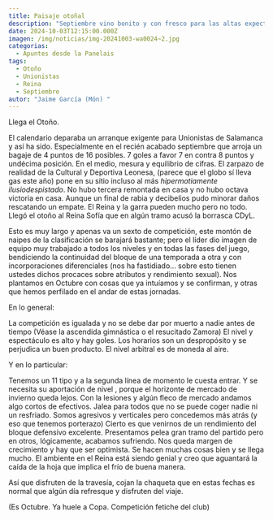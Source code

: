 ```yaml
---
title: Paisaje otoñal
description: "Septiembre vino bonito y con fresco para las altas expectativas "
date: 2024-10-03T12:15:00.000Z
imagen: /img/noticias/img-20241003-wa0024~2.jpg
categorias:
  - Apuntes desde la Panelais
tags:
  - Otoño
  - Unionistas
  - Reina
  - Septiembre
autor: "Jaime García (Món) "
---
```

Llega el Otoño.

El calendario deparaba un arranque exigente para Unionistas de Salamanca y así ha sido. Especialmente en el recién acabado septiembre que arroja un bagaje de 4 puntos  de 16 posibles. 7 goles a favor 7 en contra 8 puntos y undécima posición. En el medio, mesura y equilibrio de cifras. El zarpazo de realidad de la Cultural y Deportiva Leonesa, (parece que el globo sí lleva gas este año) pone en su sitio incluso al más *hipermotiamente ilusiodespistado*. No hubo tercera remontada en casa y no hubo octava victoria en casa. Aunque un final de rabia y decibelios pudo minorar daños rescatando un empate. El Reina y la garra pueden mucho pero no todo. Llegó el otoño al Reina Sofía que en algún tramo acusó la borrasca CDyL.

Esto es muy largo y apenas va un sexto de competición, este montón de naipes de la clasificación se barajará bastante; pero el líder dio imagen de equipo muy trabajado a todos los niveles y en todas las fases del juego, bendiciendo la continuidad del bloque de una temporada a otra y con incorporaciones diferenciales (nos ha fastidiado...  sobre esto tienen ustedes dichos procaces sobre atributos y rendimiento sexual). Nos plantamos en Octubre con cosas que ya intuíamos y se confirman, y otras que hemos perfilado en el andar de estas  jornadas.

En lo general: 

La competición es igualada y no se debe dar por muerto a nadie antes de tiempo (Véase la ascendida gimnástica o el resucitado Zamora) El nivel y espectáculo es alto y hay goles. Los horarios son un despropósito y se perjudica un buen producto. El nivel arbitral es de moneda al aire.

Y en lo particular: 

Tenemos un 11 tipo y a la segunda línea de momento le cuesta entrar. Y se necesita su aportación de nivel , porque el horizonte de mercado de invierno queda lejos. Con la lesiones y algún fleco de mercado andamos algo cortos de efectivos. Jalea para todos que no se puede coger nadie ni un resfriado. Somos agresivos y verticales pero concedemos más atrás (y eso que tenemos porterazo) Cierto es que venirnos de un rendimiento del bloque defensivo excelente. Presentamos pelea gran tramo del partido pero en otros, lógicamente, acabamos sufriendo. Nos queda margen de crecimiento y hay que ser optimista. Se hacen muchas cosas bien y se llega mucho. El ambiente en el Reina está siendo genial y creo que aguantará la caída de la hoja que implica el frío de buena manera.

Así que disfruten de la travesía, cojan la chaqueta que en estas fechas es normal que algún día refresque y disfruten del viaje. 

(Es Octubre. Ya huele a Copa. Competición fetiche del club)
